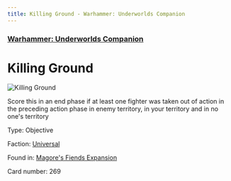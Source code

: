 ```yaml
---
title: Killing Ground - Warhammer: Underworlds Companion
---
```


### [Warhammer: Underworlds Companion](https://guidokessels.github.io/wh-underworlds)

  

# Killing Ground

![Killing Ground](https://warhammerunderworlds.com/wp-content/uploads/sites/6/2018/03/269_ENG.png)

Score this in an end phase if at least one fighter was taken out of action in the preceding action phase in enemy territory, in your territory and in no one's territory

Type: Objective

Faction: [Universal](https://guidokessels.github.io/wh-underworlds/factions/universal)

Found in: [Magore's Fiends Expansion](https://guidokessels.github.io/wh-underworlds/locations/magores-fiends-expansion)

Card number: 269
